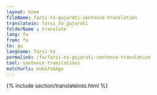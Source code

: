 ```yaml
---
layout: home
fileName: farsi-to-gujarati-sentence-translation
translatein: farsi_to_gujarati
folderName : translate
lang: fa
from: fa
to: gu
langname: farsi-to
permalink: /fa/farsi-to-gujarati-sentence-translation
tool: sentence-translations
matchurls: en&&fa&&gu
---
```

{% include section/translateinto.html %}
